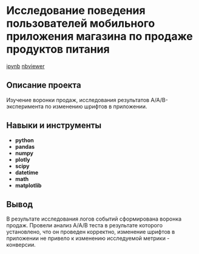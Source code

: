 # Исследование поведения пользователей мобильного приложения магазина по продаже продуктов питания

[ipynb](https://github.com/Askaront/Portfolio/blob/main/Users%20behavior%20analysis/users_behavior.ipynb)
[nbviewer](https://nbviewer.org/github/Askaront/Portfolio/blob/main/Users%20behavior%20analysis/users_behavior.ipynb?flush_cache=true)    

## Описание проекта

Изучение воронки продаж, исследования результатов A/A/B-эксперимента по изменению шрифтов в приложении.

## Навыки и инструменты

- **python**
- **pandas**
- **numpy**
- **plotly**
- **scipy**
- **datetime**
- **math**
- **matplotlib**

## Вывод

В результате исследования логов событий сформирована воронка продаж. Провели анализ A/A/B теста в результате которого установлено, что он проведен корректно, изменение шрифтов в приложении не привело к изменению исследуемой метрики - конверсии.
